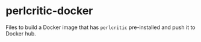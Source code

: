 # perlcritic-docker

Files to build a Docker image that has `perlcritic` pre-installed
and push it to Docker hub.
